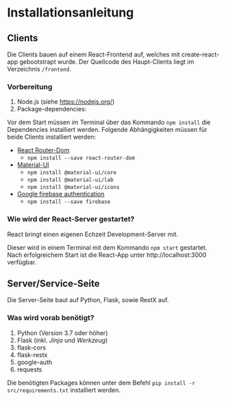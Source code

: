 # Installationsanleitung

## Clients
Die Clients bauen auf einem React-Frontend auf, welches mit create-react-app gebootstrapt wurde. Der Quellcode des Haupt-Clients liegt im Verzeichnis 
`/frontend`.

### Vorbereitung
1. Node.js (siehe https://nodejs.org/) 
2. Package-dependencies:

Vor dem Start müssen im Terminal über das Kommando `npm install` die Dependencies installiert werden. 
Folgende Abhängigkeiten müssen für beide Clients installiert werden:

- [React Router-Dom](https://reacttraining.com/react-router/web/guides/quick-start)
  - `npm install --save react-router-dom`
- [Material-UI](https://material-ui.com)
  - `npm install @material-ui/core`
  - `npm install @material-ui/lab`
  - `npm install @material-ui/icons`
- [Google firebase authentication](https://firebase.google.com/docs/web/setup)
  - `npm install --save firebase`

### Wie wird der React-Server gestartet?
React bringt einen eigenen Echzeit Development-Server mit.

Dieser wird in einem Terminal mit dem Kommando 
`npm start` gestartet.
Nach erfolgreichem Start ist die React-App unter http://localhost:3000 verfügbar.

## Server/Service-Seite
Die Server-Seite baut auf Python, Flask, sowie RestX auf.

### Was wird vorab benötigt?
1. Python (Version 3.7 oder höher)
2. Flask (inkl. *Jinja* und *Werkzeug*)
3. flask-cors 
4. flask-restx
5. google-auth
6. requests


Die benötigten Packages können unter dem Befehl 
```pip install -r src/requirements.txt``` installiert werden.